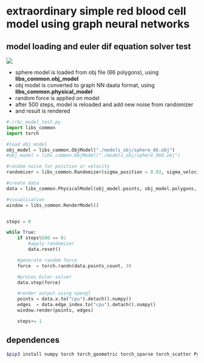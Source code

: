 # extraordinary simple red blood cell model using graph neural networks

## model loading and euler dif equation solver test

![](doc/images/random_force.gif)


- sphere model is loaded from obj file (86 polygons), using **libs_common.obj_model**
- obj model is converted to graph NN daata format, using **libs_common.physical_model**
- random force is applied on model
- after 500 steps, model is reloaded and add new noise from randomizer
- and result is rendered

```python
#./rbc_model_test.py
import libs_common
import torch

#load obj model
obj_model = libs_common.ObjModel("./models_obj/sphere_86.obj")
#obj_model = libs_common.ObjModel("./models_obj/sphere_960.obj")

#random noise for position or velocity
randomizer = libs_common.Randomizer(sigma_position = 0.03, sigma_velocity = 0.03)

#create data
data = libs_common.PhysicalModel(obj_model.points, obj_model.polygons, randomizer=randomizer) 

#visualisation
window = libs_common.RenderModel()


steps = 0

while True:
    if steps%500 == 0:
        #apply randomizer
        data.reset()   

    #generate random force
    force  = torch.randn(data.points_count, 3)

    #proces Euler solver
    data.step(force)

    #render output using opengl
    points = data.x.to("cpu").detach().numpy()
    edges  = data.edge_index.to("cpu").detach().numpy()
    window.render(points, edges)

    steps+= 1
```


## dependences

```bash
$pip3 install numpy torch torch_geometric torch_sparse torch_scatter PyOpenGL glfw
```
